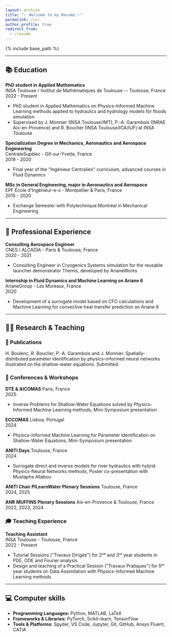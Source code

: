 ```yaml
---
layout: archive
title: "✨ Welcome to my Resume ✨"
permalink: /cv/
author_profile: true
redirect_from:
  - /resume
---
```


{% include base_path %}

---

## 📚 Education

**PhD student in Applied Mathematics**  
INSA Toulouse / Institut de Mathématiques de Toulouse -- Toulouse, France
<br> 2022 - Present 

- PhD student in Applied Mathematics on Physics-Informed Machine Learning methods applied to hydraulics and hydrology models for floods simulation
- Supervised by J. Monnier (INSA Toulouse/IMT), P.-A. Garambois (INRAE Aix-en-Provence) and R. Bouclier (INSA Toulouse/ICA/IUF) at INSA Toulouse

**Specialization Degree in Mechanics, Aeronautics and Aerospace Engineering**  
CentraleSupélec - Gif-sur-Yvette, France
<br> 2019 - 2020 

- Final year of the "Ingénieur Centralien" curriculum, advanced courses in Fluid Dynamics

**MSc in General Engineering, major in Aeronautics and Aerospace**  
EPF École d'Ingénieur-e-s - Montpellier & Paris, France
<br> 2015 - 2020 

- Exchange Semester with Polytechnique Montréal in Mechanical Engineering 

---

## 💼 Professional Experience

**Consulting Aerospace Engineer**  
CNES / ALCADIA - Paris & Toulouse, France
<br> 2020 - 2021

- Consulting Engineer in Cryogenics Systems simulation for the reusable launcher demonstrator Themis, developed by ArianeWorks

**Internship in Fluid Dynamics and Machine Learning on Ariane 6**  
ArianeGroup - Les Mureaux, France
<br> 2020

- Development of a surrogate model based on CFD calculations and Machine Learning for convective heat transfer prediction on Ariane 6

---

## 👨‍🏫 Research & Teaching

### 📰 Publications

H. Boulenc, R. Bouclier, P.-A. Garambois and J. Monnier. Spatially-distributed parameter identification by physics-informed neural networks illustrated on the shallow-water equations. Submitted.

### 🎤 Conferences & Workshops

**DTE & AICOMAS** 
Paris, France
<br> 2025

- Inverse Problems for Shallow-Water Equations solved by Physics-Informed Machine Learning methods, Mini-Symposium presentation

**ECCOMAS** 
Lisboa, Portugal
<br> 2024

- Physics-Informed Machine Learning for Parameter Identification on Shallow-Water Equations, Mini-Symposium presentation

**ANITI Days** 
Toulouse, France
<br> 2024

- Surrogate direct and inverse models for river hydraulics with hybrid Physics-Neural Networks methods, Poster co-presentation with Mustapha Allabou

**ANITI Chair PILearnWater Plenary Sessions**
Toulouse, France
<br> 2024, 2025

**ANR MUFFINS Plenary Sessions**
Aix-en-Provence & Toulouse, France
<br> 2022, 2023, 2024

### 🎓 Teaching Experience

**Teaching Assistant**  
INSA Toulouse - Toulouse, France
<br> 2022 - Present

- Tutorial Sessions ("Travaux Dirigés") for 2ⁿᵈ and 3ʳᵈ year students in PDE, ODE and Fourier analysis 
- Design and teaching of a Practical Session ("Travaux Pratiques") for 5ᵗʰ year students on Data Assimilation with Physics-Informed Machine Learning methods

---

## 💻 Computer skills

- **Programming Languages:** Python, MATLAB, LaTeX
- **Frameworks & Libraries:** PyTorch, Scikit-learn, TensorFlow
- **Tools & Platforms:** Spyder, VS Code, Jupyter, Git, GitHub, Ansys Fluent, CATIA

<!-- ---

## 📫 Contact

Feel free to reach out via [Email](mailto:hugo.boulenc@insa-toulouse.fr)
<br> <sub><sup> 🤓 and don't forget to add me on [LinkedIn](https://www.linkedin.com/in/hugo-boulenc-596694132/) </sup></sub> -->

